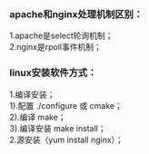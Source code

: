 ### apache和nginx处理机制区别：
1.apache是select轮询机制；  
2.nginx是rpoll事件机制；
### linux安装软件方式：
1.编译安装；  
1).配置 ./configure 或 cmake；  
2).编译 make；  
3).编译安装 make install；  
2.源安装（yum install nginx）；
